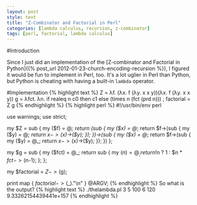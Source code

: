 ```yaml
---
layout: post
style: text
title: "Z-Combinator and Factorial in Perl"
categories: [lambda calculus, recursion, z-combinator]
tags: [perl, factorial, lambda calculus]
---
```


#Introduction

Since I just did an implementation of the
[Z-combinator and Factorial in Python]({% post_url 2012-01-23-church-encoding-recursion %}),
I figured it would be fun to implement in Perl, too. It's a lot uglier in Perl
than Python, but Python is cheating with having a built-in `lambda` operator.

#Implementation
{% highlight text %}
Z = λf. (λx. f (λy. x x y))(λx. f (λy. x x y))
g = λfct. λn. if realeq n c0 then c1 else (times n (fct (prd n))) ;
factorial = Z g
{% endhighlight %}
{% highlight perl %}
#!/usr/bin/env perl

use warnings;
use strict;

my $Z = sub {
    my ($f) = @_;
    return (sub {
        my ($x) = @_;
        return $f->(sub {
            my ($y) = @_;
            return $x->($x)->($y);
        });
    })->(sub {
        my ($x) = @_;
        return $f->(sub {
            my ($y) = @_;
            return $x->($x)->($y);
        });
    })
};

my $g = sub {
    my ($fct) = @_;
    return sub {
        my ($n) = @_;
        return !$n ? 1 : $n * $fct->($n-1);
    };
};

my $factorial = $Z->($g);

print map { $factorial->($_)."\n" } @ARGV;
{% endhighlight %}
So what is the output?
{% highlight text %}
./thelambda.pl 3 5 100
6
120
9.33262154439441e+157
{% endhighlight %}
